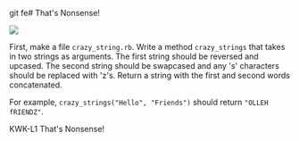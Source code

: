 git fe# That's Nonsense!

<img src="https://s3.amazonaws.com/after-school-assets/gibberish.gif">

First, make a file `crazy_string.rb`. Write a method `crazy_strings` that takes in two strings as arguments. The first string should be reversed and upcased. The second string should be swapcased and any 's' characters should be replaced with 'z's. Return a string with the first and second words concatenated.

For example, `crazy_strings("Hello", "Friends")` should return `"OLLEH fRIENDZ"`.

<p data-visibility='hidden'>KWK-L1 That's Nonsense!</p>
